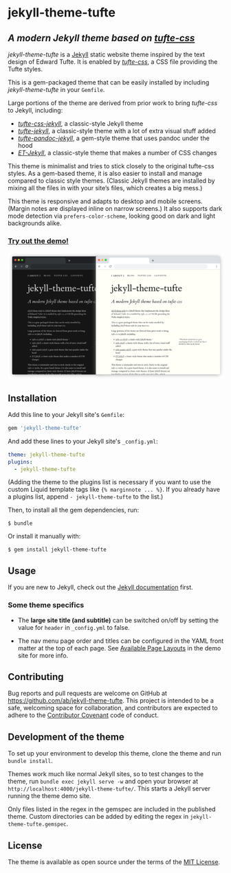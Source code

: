 # jekyll-theme-tufte

## *A modern Jekyll theme based on [tufte-css](https://github.com/edwardtufte/tufte-css)*

*jekyll-theme-tufte* is a [Jekyll](https://jekyllrb.com) static website theme inspired by the text design of Edward
Tufte. It is enabled by [*tufte-css*](https://github.com/edwardtufte/tufte-css),
a CSS file providing the Tufte styles.

This is a gem-packaged theme that can be easily installed by including
*jekyll-theme-tufte* in your `Gemfile`.

Large portions of the theme are derived from prior work to bring *tufte-css* to Jekyll, including:

* [*tufte-css-jekyll*](https://github.com/sdruskat/tufte-css-jekyll), a classic-style Jekyll theme
* [*tufte-jekyll*](https://github.com/clayh53/tufte-jekyll), a classic-style theme with a lot of extra visual stuff added
* [*tufte-pandoc-jekyll*](https://github.com/jez/tufte-pandoc-jekyll), a gem-style theme that uses pandoc under the hood
* [*ET-Jekyll*](https://github.com/bradleytaunt/ET-Jekyll), a classic-style theme that makes a number of CSS changes

This theme is minimalist and tries to stick closely to the original tufte-css styles. As a gem-based theme, it is also easier to install and manage compared to classic style themes. (Classic Jekyll themes are installed by mixing all the files in with your site’s files, which creates a big mess.)

This theme is responsive and adapts to desktop and mobile screens. (Margin notes
are displayed inline on narrow screens.) It also supports dark mode detection
via `prefers-color-scheme`, looking good on dark and light backgrounds alike.

### [Try out the demo!](https://ab.github.io/jekyll-theme-tufte/)

[![demo-screenshot](./screenshot.png)](https://ab.github.io/jekyll-theme-tufte/)

## Installation

Add this line to your Jekyll site's `Gemfile`:

```ruby
gem 'jekyll-theme-tufte'
```

And add these lines to your Jekyll site's `_config.yml`:

```yaml
theme: jekyll-theme-tufte
plugins:
  - jekyll-theme-tufte
```

(Adding the theme to the plugins list is necessary if you want to use the
custom Liquid template tags like `{% marginnote ... %}`. If you already have a
plugins list, append `- jekyll-theme-tufte` to the list.)

Then, to install all the gem dependencies, run:

    $ bundle

Or install it manually with:

    $ gem install jekyll-theme-tufte

## Usage

If you are new to Jekyll, check out the [Jekyll documentation](https://jekyllrb.com/docs/home/) first.

### Some theme specifics

- The **large site title (and subtitle)** can be switched on/off by setting the value for `header` in `_config.yml` to false.

- The nav menu page order and titles can be configured in the YAML front matter at the top of each page. See [Available Page Layouts](https://ab.github.io/jekyll-theme-tufte/page/layouts) in the demo site for more info.

## Contributing

Bug reports and pull requests are welcome on GitHub at https://github.com/ab/jekyll-theme-tufte. This project is intended to be a safe, welcoming space for collaboration, and contributors are expected to adhere to the [Contributor Covenant](https://www.contributor-covenant.org/) code of conduct.

## Development of the theme

To set up your environment to develop this theme, clone the theme and run `bundle install`.

Themes work much like normal Jekyll sites, so to test changes to the theme, run `bundle exec jekyll serve -w` and open your browser at `http://localhost:4000/jekyll-theme-tufte/`. This starts a Jekyll server running the theme demo site.

Only files listed in the regex in the gemspec are included in the published theme. Custom directories can be added by editing the regex in `jekyll-theme-tufte.gemspec`.

## License

The theme is available as open source under the terms of the [MIT License](https://opensource.org/licenses/MIT).
